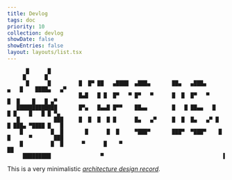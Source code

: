 ```yaml
---
title: Devlog
tags: doc
priority: 10
collection: devlog
showDate: false
showEntries: false
layout: layouts/list.tsx
---
```


``` {.asciiart}
      █      █
     █      █
      █      █         █  █▀ ██   ▄████  ▄███▄       ██▄   ▄███▄      ▄   █    ████▄   ▄▀
                       █▄█   █ █  █▀   ▀ █▀   ▀      █  █  █▀   ▀      █  █    █   █ ▄▀
   █████████████       █▀▄   █▄▄█ █▀▀    ██▄▄        █   █ ██▄▄   █     █ █    █   █ █ ▀▄
   █           ███     █  █  █  █ █      █▄   ▄▀     █  █  █▄   ▄▀ █    █ ███▄ ▀████ █   █
    █         █  █       █      █  █     ▀███▀       ███▀  ▀███▀    █  █      ▀       ███
    █         █  █      ▀      █    ▀                                ██
     █████████                ▀                                      ▐
```

This is a very minimalistic [_architecture design record_](https://github.com/joelparkerhenderson/architecture-decision-record).
